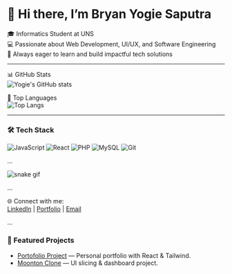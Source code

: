 # 👋 Hi there, I’m Bryan Yogie Saputra  

🎓 Informatics Student at UNS  
💻 Passionate about Web Development, UI/UX, and Software Engineering  
🚀 Always eager to learn and build impactful tech solutions  

---

📊 GitHub Stats  
![Yogie's GitHub stats](https://github-readme-stats.vercel.app/api?username=Yogiexc&show_icons=true&theme=tokyonight)  

📌 Top Languages  
![Top Langs](https://github-readme-stats.vercel.app/api/top-langs/?username=Yogiexc&layout=compact&theme=tokyonight)  

---

### 🛠️ Tech Stack
![JavaScript](https://img.shields.io/badge/-JavaScript-05122A?style=flat&logo=javascript) 
![React](https://img.shields.io/badge/-React-05122A?style=flat&logo=react) 
![PHP](https://img.shields.io/badge/-PHP-05122A?style=flat&logo=php)
![MySQL](https://img.shields.io/badge/-MySQL-05122A?style=flat&logo=mysql)
![Git](https://img.shields.io/badge/-Git-05122A?style=flat&logo=git)

...

![snake gif](https://github.com/Yogiexc/Yogiexc/blob/output/github-contribution-grid-snake.svg)

...

🌐 Connect with me:  
[LinkedIn](www.linkedin.com/in/bryan-yogie-264306270) | [Portfolio](https://github.com/Yogiexc/PortofolioProject) | [Email](mailto:bryanadzkia@gmail.com)  

...

### 🚀 Featured Projects
- [Portofolio Project](https://github.com/Yogiexc/PortofolioProject) — Personal portfolio with React & Tailwind.
- [Moonton Clone](https://github.com/Yogiexc/moonton) — UI slicing & dashboard project.

